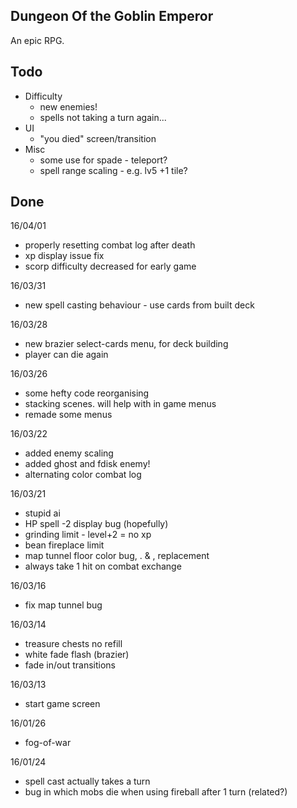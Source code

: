 Dungeon Of the Goblin Emperor
-----------------------------
An epic RPG.

Todo
----
- Difficulty
	- new enemies!
	- spells not taking a turn again...
- UI
	- "you died" screen/transition
- Misc
	- some use for spade - teleport?
	- spell range scaling - e.g. lv5 +1 tile?

Done
----
16/04/01
- properly resetting combat log after death
- xp display issue fix
- scorp difficulty decreased for early game

16/03/31
- new spell casting behaviour - use cards from built deck

16/03/28
- new brazier select-cards menu, for deck building
- player can die again

16/03/26
- some hefty code reorganising
- stacking scenes. will help with in game menus
- remade some menus

16/03/22
- added enemy scaling
- added ghost and fdisk enemy!
- alternating color combat log

16/03/21
- stupid ai
- HP spell -2 display bug (hopefully)
- grinding limit - level+2 = no xp
- bean fireplace limit
- map tunnel floor color bug, . & , replacement
- always take 1 hit on combat exchange

16/03/16
- fix map tunnel bug

16/03/14
- treasure chests no refill
- white fade flash (brazier)
- fade in/out transitions

16/03/13
- start game screen

16/01/26
- fog-of-war

16/01/24
- spell cast actually takes a turn
- bug in which mobs die when using fireball after 1 turn (related?)
